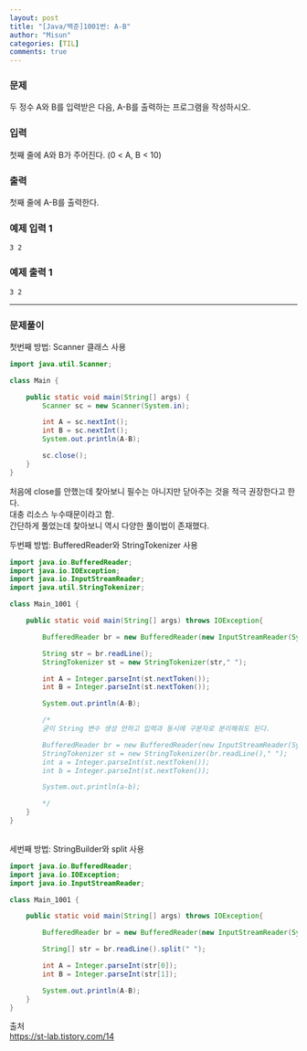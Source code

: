 ```yaml
---
layout: post
title: "[Java/백준]1001번: A-B"
author: "Misun"
categories: [TIL]
comments: true
---
```


### 문제

두 정수 A와 B를 입력받은 다음, A-B를 출력하는 프로그램을 작성하시오.<br>

### 입력

첫째 줄에 A와 B가 주어진다. (0 < A, B < 10)<br>

### 출력

첫째 줄에 A-B를 출력한다.<br>

### 예제 입력 1

```
3 2
```

### 예제 출력 1

```
3 2
```

<hr>

### 문제풀이

첫번째 방법: Scanner 클래스 사용<br>

```java
import java.util.Scanner;

class Main {

	public static void main(String[] args) {
		Scanner sc = new Scanner(System.in);

		int A = sc.nextInt();
		int B = sc.nextInt();
		System.out.println(A-B);

		sc.close();
	}
}
```

처음에 close를 안했는데 찾아보니 필수는 아니지만 닫아주는 것을 적극 권장한다고 한다.<br>
대충 리소스 누수때문이라고 함.<br>
간단하게 풀었는데 찾아보니 역시 다양한 풀이법이 존재했다.<br>

두번째 방법: BufferedReader와 StringTokenizer 사용<br>

```java
import java.io.BufferedReader;
import java.io.IOException;
import java.io.InputStreamReader;
import java.util.StringTokenizer;

class Main_1001 {

	public static void main(String[] args) throws IOException{

		BufferedReader br = new BufferedReader(new InputStreamReader(System.in));

		String str = br.readLine();
		StringTokenizer st = new StringTokenizer(str," ");

		int A = Integer.parseInt(st.nextToken());
		int B = Integer.parseInt(st.nextToken());

		System.out.println(A-B);

		/*
		굳이 String 변수 생성 안하고 입력과 동시에 구분자로 분리해줘도 된다.

		BufferedReader br = new BufferedReader(new InputStreamReader(System.in));
		StringTokenizer st = new StringTokenizer(br.readLine()," ");
		int a = Integer.parseInt(st.nextToken());
		int b = Integer.parseInt(st.nextToken());

		System.out.println(a-b);

		*/
	}
}

```

<br>
세번째 방법: StringBuilder와 split 사용<br>

```java
import java.io.BufferedReader;
import java.io.IOException;
import java.io.InputStreamReader;

class Main_1001 {

	public static void main(String[] args) throws IOException{

		BufferedReader br = new BufferedReader(new InputStreamReader(System.in));

		String[] str = br.readLine().split(" ");

		int A = Integer.parseInt(str[0]);
		int B = Integer.parseInt(str[1]);

		System.out.println(A-B);
	}
}
```

출처<br>
<https://st-lab.tistory.com/14>
